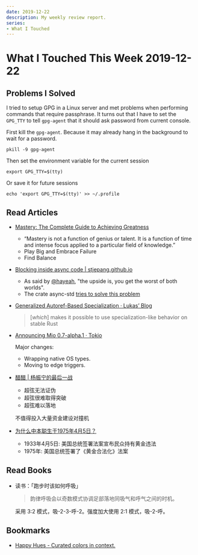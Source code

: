 ```yaml
---
date: 2019-12-22
description: My weekly review report.
series:
- What I Touched
---
```


# What I Touched This Week 2019-12-22


## Problems I Solved

I tried to setup GPG in a Linux server and met problems when performing
commands that require passphrase. It turns out that I have to set the
`GPG_TTY` to tell `gpg-agent` that it should ask password from current
console.

First kill the `gpg-agent`. Because it may already hang in the background to wait for
a password.

```
pkill -9 gpg-agent
```

Then set the environment variable for the current session

```
export GPG_TTY=$(tty)
```

Or save it for future sessions

```
echo 'export GPG_TTY=$(tty)' >> ~/.profile
```

## Read Articles

* [Mastery: The Complete Guide to Achieving Greatness](https://doist.com/blog/mastery/)

    * “Mastery is not a function of genius or talent. It is a function of time and intense focus applied to a particular field of knowledge.”
    * Play Big and Embrace Failure
    * Find Balance

* [Blocking inside async code | stjepang.github.io](https://stjepang.github.io/2019/12/04/blocking-inside-async-code.html)

    * As said by [@hayeah](https://twitter.com/hayeah/status/1205698254081380353), "the upside is, you get the worst of both worlds".
    * The crate async-std [tries to solve this problem](https://async.rs/blog/stop-worrying-about-blocking-the-new-async-std-runtime/)

* [Generalized Autoref-Based Specialization · Lukasʼ Blog](http://lukaskalbertodt.github.io/2019/12/05/generalized-autoref-based-specialization.html)

    > [*which*] makes it possible to use specialization-like behavior on stable Rust

* [Announcing Mio 0.7-alpha.1 · Tokio](https://tokio.rs/blog/2019-12-mio-v0.7-alpha.1/)

    Major changes:

    * Wrapping native OS types.
    * Moving to edge triggers.

* [醋醋 | 杨振宁的最后一战](https://mp.weixin.qq.com/s?__biz=MjM5OTEyMTE5NA==&mid=2648827014&idx=1&sn=874abcfd3c4f985aac4f59424b348204&chksm=bed51cc389a295d58d245344a9841042052127166499cf5f257a3bf1e0b7b4e5c6bc860b236c#rd)

    * 超弦无法证伪
    * 超弦很难取得突破
    * 超弦难以落地

    不值得投入大量资金建设对撞机

* [为什么中本聪生于1975年4月5日？](https://mp.weixin.qq.com/s?__biz=MzIwMzQ0MTUxMQ==&mid=2247486554&idx=1&sn=8969fd2da90ed47d1a08ac768b8a348f&chksm=96ce1852a1b99144ec3b8ccb2a1a9078bda75593c41ec14146c54c60cc975b07d3daf99dc502#rd)

    * 1933年4月5日: 美国总统签署法案宣布民众持有黄金违法
    * 1975年: 美国总统签署了《黄金合法化》法案

## Read Books

* 读书：「跑步时该如何呼吸」

    > 韵律呼吸会以奇数模式协调足部落地同吸气和呼气之间的时机。

    采用 3:2 模式，吸-2-3-呼-2。强度加大使用 2:1 模式，吸-2-呼。

## Bookmarks

* [Happy Hues - Curated colors in context.](https://www.happyhues.co/)
